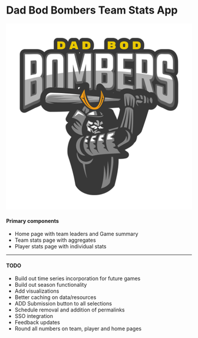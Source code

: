 # Dad Bod Bombers Team Stats App
![DBB](https://github.com/JELambert/DadBodBombers/blob/main/assets/logo.png)

#### Primary components
* Home page with team leaders and Game summary
* Team stats page with aggregates
* Player stats page with individual stats

--------

#### TODO
* Build out time series incorporation for future games
* Build out season functionality
* Add visualizations
* Better caching on data/resources
* ADD Submission button to all selections
* Schedule removal and addition of permalinks
* SSO integration
* Feedback updates
* Round all numbers on team, player and home pages
